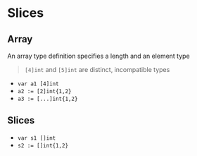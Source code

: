 # Slices

## Array

An array type definition specifies a length and an element type

> `[4]int` and `[5]int` are distinct, incompatible types

- `var a1 [4]int`
- `a2 := [2]int{1,2}`
- `a3 := [...]int{1,2}`

## Slices

- `var s1 []int`
- `s2 := []int{1,2}`